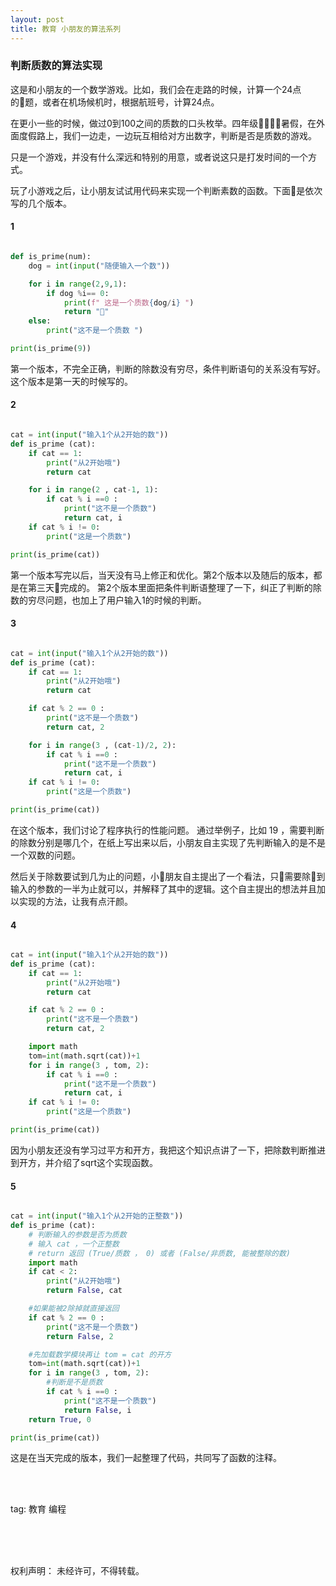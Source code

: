 ```yaml
---
layout: post
title: 教育 小朋友的算法系列
---
```


### 判断质数的算法实现
   
这是和小朋友的一个数学游戏。比如，我们会在走路的时候，计算一个24点的题，或者在机场候机时，根据航班号，计算24点。

在更小一些的时候，做过0到100之间的质数的口头枚举。四年级暑假，在外面度假路上，我们一边走，一边玩互相给对方出数字，判断是否是质数的游戏。

只是一个游戏，并没有什么深远和特别的用意，或者说这只是打发时间的一个方式。

玩了小游戏之后，让小朋友试试用代码来实现一个判断素数的函数。下面是依次写的几个版本。

#### 1

```python

def is_prime(num):
    dog = int(input("随便输入一个数"))

    for i in range(2,9,1):
        if dog %i== 0:
            print(f" 这是一个质数{dog/i} ")
            return "🍩"
    else:
        print("这不是一个质数 ")

print(is_prime(9))
```
第一个版本，不完全正确，判断的除数没有穷尽，条件判断语句的关系没有写好。
这个版本是第一天的时候写的。


#### 2

```python

cat = int(input("输入1个从2开始的数"))
def is_prime (cat):
    if cat == 1:
        print("从2开始哦")
        return cat

    for i in range(2 , cat-1, 1):
        if cat % i ==0 :
            print("这不是一个质数")
            return cat, i
    if cat % i != 0:
        print("这是一个质数")

print(is_prime(cat))
```
第一个版本写完以后，当天没有马上修正和优化。第2个版本以及随后的版本，都是在第三天完成的。
第2个版本里面把条件判断语整理了一下，纠正了判断的除数的穷尽问题，也加上了用户输入1的时候的判断。


#### 3

```python

cat = int(input("输入1个从2开始的数"))
def is_prime (cat):
    if cat == 1:
        print("从2开始哦")
        return cat

    if cat % 2 == 0 :
        print("这不是一个质数")
        return cat, 2

    for i in range(3 , (cat-1)/2, 2):
        if cat % i ==0 :
            print("这不是一个质数")
            return cat, i
    if cat % i != 0:
        print("这是一个质数")

print(is_prime(cat))
```
在这个版本，我们讨论了程序执行的性能问题。 通过举例子，比如 19 ，需要判断的除数分别是哪几个，在纸上写出来以后，小朋友自主实现了先判断输入的是不是一个双数的问题。

然后关于除数要试到几为止的问题，小朋友自主提出了一个看法，只需要除到输入的参数的一半为止就可以，并解释了其中的逻辑。这个自主提出的想法并且加以实现的方法，让我有点汗颜。

#### 4

```python

cat = int(input("输入1个从2开始的数"))
def is_prime (cat):
    if cat == 1:
        print("从2开始哦")
        return cat

    if cat % 2 == 0 :
        print("这不是一个质数")
        return cat, 2

    import math
    tom=int(math.sqrt(cat))+1
    for i in range(3 , tom, 2):
        if cat % i ==0 :
            print("这不是一个质数")
            return cat, i
    if cat % i != 0:
        print("这是一个质数")

print(is_prime(cat))
```
因为小朋友还没有学习过平方和开方，我把这个知识点讲了一下，把除数判断推进到开方，并介绍了sqrt这个实现函数。

#### 5

```python

cat = int(input("输入1个从2开始的正整数"))
def is_prime (cat):
    # 判断输入的参数是否为质数
    # 输入 cat ，一个正整数
    # return 返回 (True/质数 ， 0) 或者 (False/非质数, 能被整除的数)
    import math
    if cat < 2:
        print("从2开始哦")
        return False, cat

    #如果能被2除掉就直接返回
    if cat % 2 == 0 :
        print("这不是一个质数")
        return False, 2

    #先加载数学模块再让 tom = cat 的开方
    tom=int(math.sqrt(cat))+1
    for i in range(3 , tom, 2):
        #判断是不是质数
        if cat % i ==0 :
            print("这不是一个质数")
            return False, i
    return True, 0

print(is_prime(cat))
```
这是在当天完成的版本，我们一起整理了代码，共同写了函数的注释。




<br>
<br>

tag: 教育 编程

<br>
<br>
<br>


权利声明：
未经许可，不得转载。
